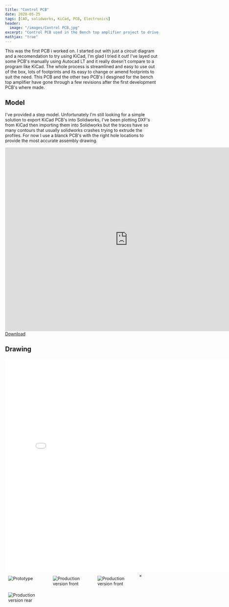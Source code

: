```yaml
---
title: "Control PCB"
date: 2020-05-25
tags: [CAD, solidworks, KiCad, PCB, Electronics]
header:
  image: "/images/Control PCB.jpg"
excerpt: "Control PCB used in the Bench top amplifier project to drive the RF circuit and the display PCB"
mathjax: "true"
---
```


This was the first PCB i worked on. I started out with just a circuit diagram and a recomendation to try using KiCad, I'm glad I tried it out! I've layed out some PCB's manually using Autocad LT and it really doesn't compare to a program like KiCad. The whole process is streamlined and easy to use out of the box, lots of footprints and its easy to change or amend footprints to suit the need. This PCB and the other two PCB's I desgined for the bench top amplifier have gone through a few revisions after the first development PCB's where made.


## Model

I've provided a step model. Unfortunately I'm still looking for a simple solution to export KiCad PCB's into Solidworks, I've been plotting DXF's from KiCad then importing them into Solidworks but the traces have so many contours that usually solidworks crashes trying to extrude the profiles. For now I use a blanck PCB's with the right hole locations to provide the most accurate assembly drawing.

<html>
  <iframe scrolling='no' frameborder='0' allowfullscreen='true' src='https://www.3dcontentcentral.com/external-site-embed.aspx?format=3D&catalogid=171&modelid=1352939&width=250&height=250&edraw=true' name='PreviewFrame3D' id='PreviewFrame3D' width='800' height='600'></iframe><br/><a href='https://www.3dcontentcentral.com/download-model.aspx?catalogid=171&id=1352939'>Download</a>
  </html>


## Drawing

<embed src="{{ site.url }}{{ site.baseurl }}/project files/Bench Top Amplifier/Control PCB.PDF" type="application/pdf" width='800' height='700'>




<html>
  <!-- The grid: four columns -->
<div class="row">
  <div class="column">
    <img src="{{ site.url }}{{ site.baseurl }}/project files/Bench Top Amplifier/PCB photos/Control Board Prototype.jpg" alt="Prototype" onclick="myFunction(this);">
  </div>
  <div class="column">
    <img src="{{ site.url }}{{ site.baseurl }}/project files/Bench Top Amplifier/PCB photos/Control Board 1.jpg" alt="Production version front" onclick="myFunction(this);">
  </div>
  <div class="column">
    <img src="{{ site.url }}{{ site.baseurl }}/project files/Bench Top Amplifier/PCB photos/Control Board 2.jpg" alt="Production version front" onclick="myFunction(this);">
  </div>
  <div class="column">
    <img src="{{ site.url }}{{ site.baseurl }}/project files/Bench Top Amplifier/PCB photos/Control Board 3.jpg" alt="Production version rear" onclick="myFunction(this);">
  </div>
</div>

<!-- The expanding image container -->
<div class="container">
  <!-- Close the image -->
  <span onclick="this.parentElement.style.display='none'" class="closebtn">&times;</span>

  <!-- Expanded image -->
  <img id="expandedImg" style="width:100%">

  <!-- Image text -->
  <div id="imgtext"></div>
</div>
<style>
  /* The grid: Four equal columns that floats next to each other */
.column {
  float: left;
  width: 25%;
  padding: 10px;
}

/* Style the images inside the grid */
.column img {
  opacity: 0.8;
  cursor: pointer;
}

.column img:hover {
  opacity: 1;
}

/* Clear floats after the columns */
.row:after {
  content: "";
  display: table;
  clear: both;
}

/* The expanding image container (positioning is needed to position the close button and the text) */
.container {
  position: relative;
  display: none;
}

/* Expanding image text */
#imgtext {
  position: absolute;
  bottom: 15px;
  left: 15px;
  color: white;
  font-size: 20px;
}

/* Closable button inside the image */
.closebtn {
  position: absolute;
  top: 10px;
  right: 15px;
  color: white;
  font-size: 35px;
  cursor: pointer;
}
</style>
<script>
  function myFunction(imgs) {
  // Get the expanded image
  var expandImg = document.getElementById("expandedImg");
  // Get the image text
  var imgText = document.getElementById("imgtext");
  // Use the same src in the expanded image as the image being clicked on from the grid
  expandImg.src = imgs.src;
  // Use the value of the alt attribute of the clickable image as text inside the expanded image
  imgText.innerHTML = imgs.alt;
  // Show the container element (hidden with CSS)
  expandImg.parentElement.style.display = "block";
}
</script>
</html>

